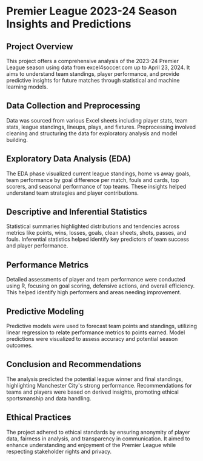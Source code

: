 # Premier League 2023-24 Season Insights and Predictions

## Project Overview
This project offers a comprehensive analysis of the 2023-24 Premier League season using data from excel4soccer.com up to April 23, 2024. It aims to understand team standings, player performance, and provide predictive insights for future matches through statistical and machine learning models.

## Data Collection and Preprocessing
Data was sourced from various Excel sheets including player stats, team stats, league standings, lineups, plays, and fixtures. Preprocessing involved cleaning and structuring the data for exploratory analysis and model building.

## Exploratory Data Analysis (EDA)
The EDA phase visualized current league standings, home vs away goals, team performance by goal difference per match, fouls and cards, top scorers, and seasonal performance of top teams. These insights helped understand team strategies and player contributions.

## Descriptive and Inferential Statistics
Statistical summaries highlighted distributions and tendencies across metrics like points, wins, losses, goals, clean sheets, shots, passes, and fouls. Inferential statistics helped identify key predictors of team success and player performance.

## Performance Metrics
Detailed assessments of player and team performance were conducted using R, focusing on goal scoring, defensive actions, and overall efficiency. This helped identify high performers and areas needing improvement.

## Predictive Modeling
Predictive models were used to forecast team points and standings, utilizing linear regression to relate performance metrics to points earned. Model predictions were visualized to assess accuracy and potential season outcomes.

## Conclusion and Recommendations
The analysis predicted the potential league winner and final standings, highlighting Manchester City's strong performance. Recommendations for teams and players were based on derived insights, promoting ethical sportsmanship and data handling.

## Ethical Practices
The project adhered to ethical standards by ensuring anonymity of player data, fairness in analysis, and transparency in communication. It aimed to enhance understanding and enjoyment of the Premier League while respecting stakeholder rights and privacy.
